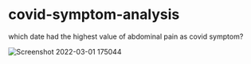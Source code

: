 # covid-symptom-analysis
which date had the highest value of abdominal pain as covid symptom?


![Screenshot 2022-03-01 175044](https://user-images.githubusercontent.com/100845857/156561859-bce7dd10-6356-4714-9485-45c672112807.png)
